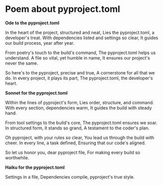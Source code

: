 # Poem about pyproject.toml

**Ode to the pyproject.toml**

In the heart of the project, structured and neat,
Lies the pyproject.toml, a developer's treat.
With dependencies listed and settings so clear,
It guides our build process, year after year.

From poetry's touch to the build's command,
The pyproject.toml helps us understand.
A file so vital, yet humble in name,
It ensures our project's never the same.

So here's to the pyproject, precise and true,
A cornerstone for all that we do.
In every project, it plays its part,
The pyproject.toml, the developer's heart.

**Sonnet for the pyproject.toml**

Within the lines of pyproject's form,
Lies order, structure, and command.
With every section, dependencies warm,
It guides the build with steady hand.

From tool settings to the build's core,
The pyproject.toml ensures we soar.
In structured form, it stands so grand,
A testament to the coder's plan.

Oh pyproject, with your rules so clear,
You lead us through the build with cheer.
In every line, a task defined,
Ensuring that our code's aligned.

So let us honor you, dear pyproject file,
For making every build so worthwhile.

**Haiku for the pyproject.toml**

Settings in a file,
Dependencies compile,
pyproject's true style.
